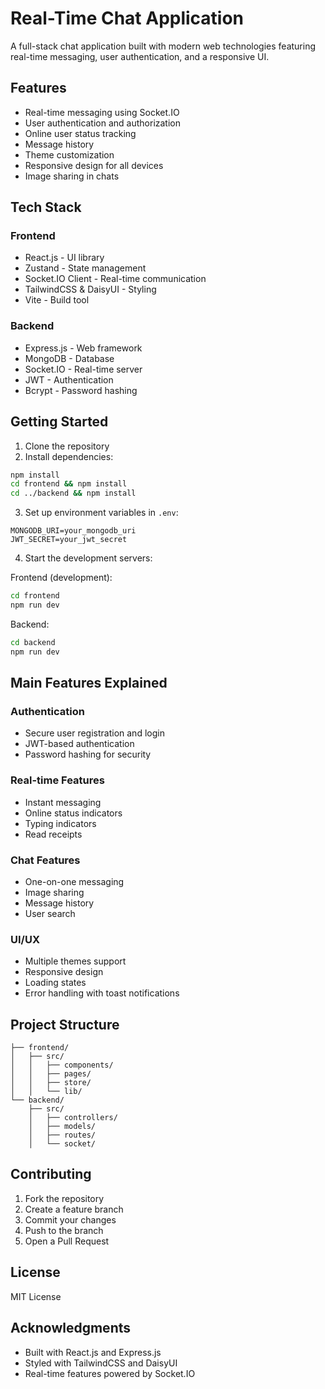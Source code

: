 
# Real-Time Chat Application

A full-stack chat application built with modern web technologies featuring real-time messaging, user authentication, and a responsive UI.

## Features

- Real-time messaging using Socket.IO
- User authentication and authorization
- Online user status tracking
- Message history
- Theme customization
- Responsive design for all devices
- Image sharing in chats

## Tech Stack

### Frontend
- React.js - UI library
- Zustand - State management
- Socket.IO Client - Real-time communication
- TailwindCSS & DaisyUI - Styling
- Vite - Build tool

### Backend
- Express.js - Web framework
- MongoDB - Database
- Socket.IO - Real-time server
- JWT - Authentication
- Bcrypt - Password hashing

## Getting Started

1. Clone the repository
2. Install dependencies:
```bash
npm install
cd frontend && npm install
cd ../backend && npm install
```

3. Set up environment variables in `.env`:
```
MONGODB_URI=your_mongodb_uri
JWT_SECRET=your_jwt_secret
```

4. Start the development servers:

Frontend (development):
```bash
cd frontend
npm run dev
```

Backend:
```bash
cd backend
npm run dev
```

## Main Features Explained

### Authentication
- Secure user registration and login
- JWT-based authentication
- Password hashing for security

### Real-time Features
- Instant messaging
- Online status indicators
- Typing indicators
- Read receipts

### Chat Features
- One-on-one messaging
- Image sharing
- Message history
- User search

### UI/UX
- Multiple themes support
- Responsive design
- Loading states
- Error handling with toast notifications

## Project Structure

```
├── frontend/
│   ├── src/
│   │   ├── components/
│   │   ├── pages/
│   │   ├── store/
│   │   └── lib/
└── backend/
    ├── src/
    │   ├── controllers/
    │   ├── models/
    │   ├── routes/
    │   └── socket/
```

## Contributing

1. Fork the repository
2. Create a feature branch
3. Commit your changes
4. Push to the branch
5. Open a Pull Request

## License

MIT License

## Acknowledgments

- Built with React.js and Express.js
- Styled with TailwindCSS and DaisyUI
- Real-time features powered by Socket.IO
